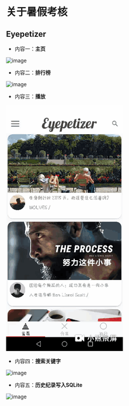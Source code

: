 
# 关于暑假考核

## Eyepetizer

- 内容一：**主页**


![image](https://github.com/Xxxseventea/Eyepetizer/blob/master/image/%E4%B8%BB%E9%A1%B5.gif)


- 内容二：**排行榜**


![image](https://github.com/Xxxseventea/Eyepetizer/blob/master/image/排行榜.gif)


- 内容三：**播放**

![image](https://github.com/Xxxseventea/Eyepetizer/blob/master/image/播放.gif)


- 内容四：**搜索关键字**

![image](https://github.com/Xxxseventea/Eyepetizer/blob/master/image/搜索关键字.gif)

- 内容五：**历史纪录写入SQLite**

![image](https://github.com/Xxxseventea/Eyepetizer/blob/master/image/历史纪录写入SQLite.gif)
